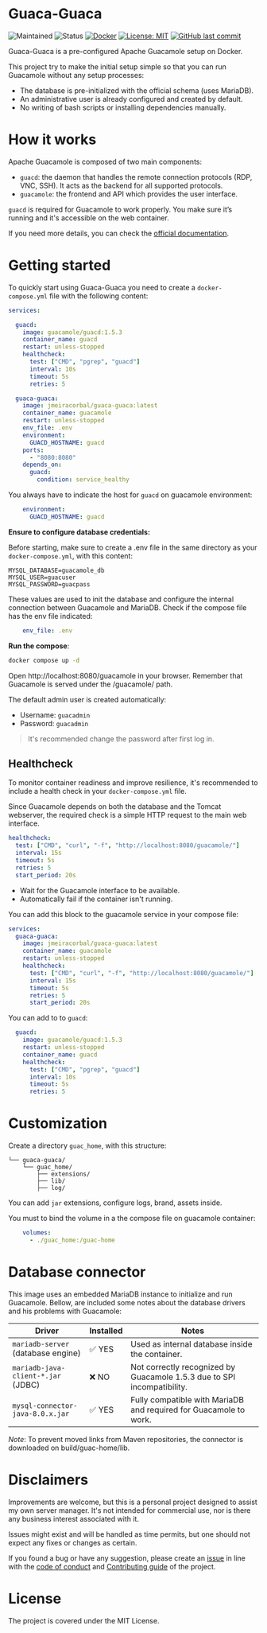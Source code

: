 # Guaca-Guaca

![Maintained](https://img.shields.io/badge/maintained-yes-brightgreen.svg)
![Status](https://img.shields.io/badge/status-active-success)
[![Docker](https://img.shields.io/badge/docker-ready-blue)](https://www.docker.com/)
[![License: MIT](https://img.shields.io/badge/license-MIT-green.svg)](LICENSE)
[![GitHub last commit](https://img.shields.io/github/last-commit/jmeiracorbal/guaca-guaca)](https://github.com/jmeiracorbal/guaca-guaca/commits/main)

Guaca-Guaca is a pre-configured Apache Guacamole setup on Docker. 

This project try to make the initial setup simple so that you can run Guacamole without any setup processes:

- The database is pre-initialized with the official schema (uses MariaDB).
- An administrative user is already configured and created by default.
- No writing of bash scripts or installing dependencies manually.

# How it works

Apache Guacamole is composed of two main components:

- `guacd`: the daemon that handles the remote connection protocols (RDP, VNC, SSH). It acts as the backend for all supported protocols.
- `guacamole`: the frontend and API which provides the user interface.

`guacd` is required for Guacamole to work properly. You make sure it’s running and it's accessible on the web container.

If you need more details, you can check the [official documentation](https://guacamole.apache.org/doc/gug/).

# Getting started

To quickly start using Guaca-Guaca you need to create a `docker-compose.yml` file with the following content:

```yaml
services:

  guacd:
    image: guacamole/guacd:1.5.3
    container_name: guacd
    restart: unless-stopped
    healthcheck:
      test: ["CMD", "pgrep", "guacd"]
      interval: 10s
      timeout: 5s
      retries: 5

  guaca-guaca:
    image: jmeiracorbal/guaca-guaca:latest
    container_name: guacamole
    restart: unless-stopped
    env_file: .env
    environment:
      GUACD_HOSTNAME: guacd
    ports:
      - "8080:8080"
    depends_on:
      guacd:
        condition: service_healthy
```

You always have to indicate the host for `guacd` on guacamole environment:

```yaml
    environment:
      GUACD_HOSTNAME: guacd
```

**Ensure to configure database credentials:**

Before starting, make sure to create a .env file in the same directory as your `docker-compose.yml`, with this content:

```text
MYSQL_DATABASE=guacamole_db
MYSQL_USER=guacuser
MYSQL_PASSWORD=guacpass
```

These values are used to init the database and configure the internal connection between Guacamole and MariaDB. Check if the compose file has the env file indicated:

```yaml
    env_file: .env
```

**Run the compose**:

```bash
docker compose up -d
```

Open http://localhost:8080/guacamole in your browser. Remember that Guacamole is served under the /guacamole/ path.

The default admin user is created automatically:
- Username: `guacadmin`
- Password: `guacadmin`

>It's recommended change the password after first log in.

## Healthcheck

To monitor container readiness and improve resilience, it's recommended to include a health check in your `docker-compose.yml` file.

Since Guacamole depends on both the database and the Tomcat webserver, the required check is a simple HTTP request to the main web interface.

```yaml
healthcheck:
  test: ["CMD", "curl", "-f", "http://localhost:8080/guacamole/"]
  interval: 15s
  timeout: 5s
  retries: 5
  start_period: 20s
```

- Wait for the Guacamole interface to be available.
- Automatically fail if the container isn't running.

You can add this block to the guacamole service in your compose file:

```yaml
services:
  guaca-guaca:
    image: jmeiracorbal/guaca-guaca:latest
    container_name: guacamole
    restart: unless-stopped
    healthcheck:
      test: ["CMD", "curl", "-f", "http://localhost:8080/guacamole/"]
      interval: 15s
      timeout: 5s
      retries: 5
      start_period: 20s
```

You can add to to `guacd`:

```yaml
  guacd:
    image: guacamole/guacd:1.5.3
    restart: unless-stopped
    container_name: guacd
    healthcheck:
      test: ["CMD", "pgrep", "guacd"]
      interval: 10s
      timeout: 5s
      retries: 5
```

# Customization

Create a directory `guac_home`, with this structure:

```
└── guaca-guaca/
    └── guac_home/
        ├── extensions/
        ├── lib/
        ├── log/
```

You can add `jar` extensions, configure logs, brand, assets inside. 

You must to bind the volume in a the compose file on guacamole container:

```yaml
    volumes:
      - ./guac_home:/guac-home
```

# Database connector

This image uses an embedded MariaDB instance to initialize and run Guacamole. Bellow, are included some notes about the database drivers and his problems with Guacamole:

| Driver                          | Installed | Notes                                                                 |
|------------------------------------|------------|-----------------------------------------------------------------------|
| `mariadb-server` (database engine) | ✅ YES     | Used as internal database inside the container.                      |
| `mariadb-java-client-*.jar` (JDBC) | ❌ NO      | Not correctly recognized by Guacamole 1.5.3 due to SPI incompatibility. |
| `mysql-connector-java-8.0.x.jar`   | ✅ YES     | Fully compatible with MariaDB and required for Guacamole to work.    

_Note_: To prevent moved links from Maven repositories, the connector is downloaded on build/guac-home/lib.

# Disclaimers 

Improvements are welcome, but this is a personal project designed to assist my own server manager. It's not intended for commercial use, nor is there any business interest associated with it.

Issues might exist and will be handled as time permits, but one should not expect any fixes or changes as certain. 

If you found a bug or have any suggestion, please create an [issue](https://github.com/jmeiracorbal/guaca-guaca/issues) in line with the [code of conduct](./CODE_OF_CONDUCT.md) and [Contributing guide](./CONTRIBUTING.md) of the project.

# License

The project is covered under the MIT License.
